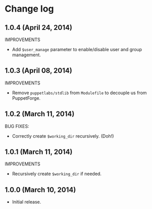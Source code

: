 # Change log

## 1.0.4 (April 24, 2014)

IMPROVEMENTS

* Add `$user_manage` parameter to enable/disable user and group management.


## 1.0.3 (April 08, 2014)

IMPROVEMENTS

* Remove `puppetlabs/stdlib` from `Modulefile` to decouple us from PuppetForge.


## 1.0.2 (March 11, 2014)

BUG FIXES:

* Correctly create `$working_dir` recursively.  (Doh!)


## 1.0.1 (March 11, 2014)

IMPROVEMENTS

* Recursively create `$working_dir` if needed.


## 1.0.0 (March 10, 2014)

* Initial release.
